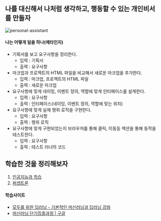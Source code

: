 ## 나를 대신해서 나처럼 생각하고, 행동할 수 있는 개인비서를 만들자

![personal-assistant](https://user-images.githubusercontent.com/17817719/51081816-5602a000-173c-11e9-806f-30fa6fba031d.png)

#### 나는 어떻게 일을 하나(메타인지)
- 기획서를 보고 요구사항을 정리한다.
  - 입력 : 기획서
  - 출력 : 요구사항
- 마크업과 프로젝트의 HTML 파일을 비교해서 새로운 마크업을 추가한다.
  - 입력 : 마크업, 프로젝트의 HTML 파일
  - 출력 : 새로운 마크업
- 요구사항에 맞게 네이밍, 이벤트 정의, 역할에 맞게 인터페이스를 설계한다.
  - 입력 : 요구사항
  - 출력 : 인터페이스(네이밍, 이벤트 정의, 역할에 맞는 위치)
- 요구사항에 맞게 실재 행위 로직을 구현한다.
  - 입력 : 요구사항
  - 출력 : 행위 로직
- 요구사항에 맞게 구현되었는지 브라우저를 통해 클릭, 이동등 액션을 통해 동작을 테스트한다.
  - 입력 : 요구사항
  - 출력 : 테스트 러너의 코드

## 학습한 것을 정리해보자
1. [인공지능과 학습](인공지능과-학습)
2. [퍼셉트론](퍼셉트론)

#### 학습사이트
- [모두를 위한 딥러닝 - 기본적인 머신러닝과 딥러닝 강좌](https://www.inflearn.com/course/%EA%B8%B0%EB%B3%B8%EC%A0%81%EC%9D%B8-%EB%A8%B8%EC%8B%A0%EB%9F%AC%EB%8B%9D-%EB%94%A5%EB%9F%AC%EB%8B%9D-%EA%B0%95%EC%A2%8C/)
- [머신러닝 단기집중과정 | 구글](https://developers.google.com/machine-learning/crash-course/framing/video-lecture?hl=ko)